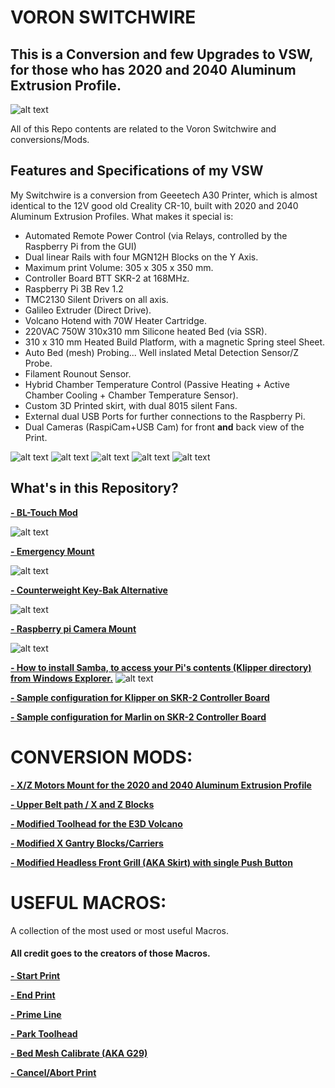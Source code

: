 # VORON SWITCHWIRE
## This is a Conversion **and** few Upgrades to VSW, for those who has 2020 and 2040 Aluminum Extrusion Profile.

![alt text](https://github.com/kanawati975/Voron_Switchwire/blob/main/Images/IMG_0046.jpeg)

All of this Repo contents are related to the Voron Switchwire and conversions/Mods. 

## Features and Specifications of my VSW
My Switchwire is a conversion from Geeetech A30 Printer, which is almost identical to the 12V good old Creality CR-10, built with 2020 and 2040 Aluminum Extrusion Profiles. What makes it special is:
- Automated Remote Power Control (via Relays, controlled by the Raspberry Pi from the GUI)
- Dual linear Rails with four MGN12H Blocks on the Y Axis.
- Maximum print Volume: 305 x 305 x 350 mm.
- Controller Board BTT SKR-2 at 168MHz.
- Raspberry Pi 3B Rev 1.2
- TMC2130 Silent Drivers on all axis. 
- Galileo Extruder (Direct Drive).
- Volcano Hotend with 70W Heater Cartridge.
- 220VAC 750W 310x310 mm Silicone heated Bed (via SSR).
- 310 x 310 mm Heated Build Platform, with a magnetic Spring steel Sheet.
- Auto Bed (mesh) Probing... Well inslated Metal Detection Sensor/Z Probe.
- Filament Rounout Sensor.
- Hybrid Chamber Temperature Control (Passive Heating + Active Chamber Cooling + Chamber Temperature Sensor).
- Custom 3D Printed skirt, with dual 8015 silent Fans.
- External dual USB Ports for further connections to the Raspberry Pi.
- Dual Cameras (RaspiCam+USB Cam) for front **and** back view of the Print.

![alt text](https://github.com/kanawati975/Voron_Switchwire/blob/main/Images/IMG_0046.jpeg)
![alt text](https://github.com/kanawati975/Voron_Switchwire/blob/main/Images/IMG_0047.jpeg)
![alt text](https://github.com/kanawati975/Voron_Switchwire/blob/main/Images/IMG_0048.jpeg)
![alt text](https://github.com/kanawati975/Voron_Switchwire/blob/main/Images/IMG_0049.jpeg)
![alt text](https://github.com/kanawati975/Voron_Switchwire/blob/main/Images/IMG_0050.jpeg)


## What's in this Repository?
[**- BL-Touch Mod**](https://github.com/kanawati975/Voron_Switchwire/tree/main/BL-Touch)

![alt text](https://github.com/kanawati975/Voron_Switchwire/blob/main/Images/bltouch.jpg)


[**- Emergency Mount**](https://github.com/kanawati975/Voron_Switchwire/tree/main/Emergency%20Mount/STL)

![alt text](https://github.com/kanawati975/Voron_Switchwire/blob/main/Images/emount.jpeg)


[**- Counterweight Key-Bak Alternative**](https://github.com/kanawati975/Voron_Switchwire/tree/main/Key-Bak)

![alt text](https://github.com/kanawati975/Voron_Switchwire/blob/main/Images/kbk.jpg)


[**- Raspberry pi Camera Mount**](https://github.com/kanawati975/Voron_Switchwire/tree/main/Pi-Cam)

![alt text](https://github.com/kanawati975/Voron_Switchwire/blob/main/Images/cammount.jpg)

[**- How to install Samba, to access your Pi's contents (Klipper directory) from Windows Explorer.**](https://github.com/kanawati975/Voron_Switchwire/blob/main/Samba/How%20to%20install%20samba.txt)
![alt text](https://github.com/kanawati975/Voron_Switchwire/blob/main/Images/smb.JPG)

[**- Sample configuration for Klipper on SKR-2 Controller Board**](https://github.com/kanawati975/Voron_Switchwire/tree/main/configuration/Klipper)

[**- Sample configuration for Marlin on SKR-2 Controller Board**](https://github.com/kanawati975/Voron_Switchwire/tree/main/configuration/Marlin)

# CONVERSION MODS:
[**- X/Z Motors Mount for the 2020 and 2040 Aluminum Extrusion Profile**](https://github.com/kanawati975/Voron_Switchwire/tree/main/Motor%20Mount)

[**- Upper Belt path / X and Z Blocks**](https://github.com/kanawati975/Voron_Switchwire/tree/main/Upper_XZ_Blocks)

[**- Modified Toolhead for the E3D Volcano**](https://github.com/kanawati975/Voron_Switchwire/tree/main/Volcano_Toolhead)

[**- Modified X Gantry Blocks/Carriers**](https://github.com/kanawati975/Voron_Switchwire/tree/main/XY_Gantry_Blocks)

[**- Modified Headless Front Grill (AKA Skirt) with single Push Button**](https://github.com/kanawati975/Voron_Switchwire/tree/main/Headless%20Skirt)


# USEFUL MACROS:
A collection of the most used or most useful Macros. 
#### All credit goes to the creators of those Macros.

[**- Start Print**](https://github.com/kanawati975/Voron_Switchwire/blob/main/configuration/Klipper/Read.md#start_print)

[**- End Print**](https://github.com/kanawati975/Voron_Switchwire/blob/main/configuration/Klipper/Read.md#end_print)

[**- Prime Line**](https://github.com/kanawati975/Voron_Switchwire/blob/main/configuration/Klipper/Read.md#prime-line)

[**- Park Toolhead**](https://github.com/kanawati975/Voron_Switchwire/blob/main/configuration/Klipper/Read.md#park-toolhead)

[**- Bed Mesh Calibrate (AKA G29)**](https://github.com/kanawati975/Voron_Switchwire/blob/main/configuration/Klipper/Read.md#bed-probe--mesh-leveling)

[**- Cancel/Abort Print**](https://github.com/kanawati975/Voron_Switchwire/blob/main/configuration/Klipper/Read.md#cancel_print)
